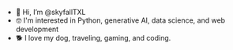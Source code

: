 - 👋 Hi, I’m @skyfallTXL
- 🤓 I'm interested in Python, generative AI, data science, and web development
- 🐕 I love my dog, traveling, gaming, and coding.


<!---
skyfallTXL/skyfallTXL is a ✨ special ✨ repository because its `README.md` (this file) appears on your GitHub profile.
You can click the Preview link to take a look at your changes.
--->
